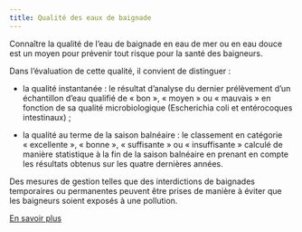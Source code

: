 ```yaml
---
title: Qualité des eaux de baignade
---
```

	
Connaître la qualité de l’eau de baignade en eau de mer ou en eau douce est un moyen pour prévenir tout risque pour la santé des baigneurs.

Dans l’évaluation de cette qualité, il convient de distinguer :

- la qualité instantanée : le résultat d’analyse du dernier prélèvement d’un échantillon d’eau qualifié de « bon », « moyen » ou « mauvais » en fonction de sa qualité microbiologique (Escherichia coli et entérocoques intestinaux) ;

- la qualité au terme de la saison balnéaire : le classement en catégorie « excellente », « bonne », « suffisante » ou « insuffisante » calculé de manière statistique à la fin de la saison balnéaire en prenant en compte les résultats obtenus sur les quatre dernières années.

Des mesures de gestion telles que des interdictions de baignades temporaires ou permanentes peuvent être prises de manière à éviter que les baigneurs soient exposés à une pollution.

[En savoir plus](https://baignades.sante.gouv.fr/baignades/editorial/fr/controle/organisation.html)
